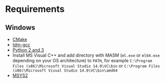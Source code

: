 # Requirements

## Windows

- [CMake](http://www.cmake.org/download/)
- [tdm-gcc](http://tdm-gcc.tdragon.net/download)
- [Python 2 and 3](https://www.python.org/downloads/)
- Install MS Visual C++ and add directory with MASM (`ml.exe` or `ml64.exe`
  depending on your OS architecture) to `PATH`, for example
  `C:\Program Files (x86)\Microsoft Visual Studio 14.0\VC\bin` or
  `C:\Program Files (x86)\Microsoft Visual Studio 14.0\VC\bin\amd64`
- [MSYS2](http://msys2.github.io/)
